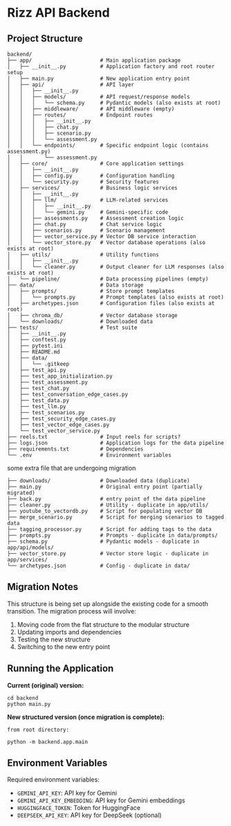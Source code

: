 # Rizz API Backend

## Project Structure

```
backend/
├── app/                      # Main application package
│   ├── __init__.py           # Application factory and root router setup
│   ├── main.py               # New application entry point
│   ├── api/                  # API layer
│   │   ├── __init__.py
│   │   ├── models/           # API request/response models
│   │   │   └── schema.py     # Pydantic models (also exists at root)
│   │   ├── middleware/       # API middleware (empty)
│   │   ├── routes/           # Endpoint routes
│   │   │   ├── __init__.py
│   │   │   ├── chat.py
│   │   │   ├── scenario.py
│   │   │   └── assessment.py
│   │   └── endpoints/        # Specific endpoint logic (contains assessment.py)
│   │       └── assessment.py
│   ├── core/                 # Core application settings
│   │   ├── __init__.py
│   │   ├── config.py         # Configuration handling
│   │   └── security.py       # Security features
│   ├── services/             # Business logic services
│   │   ├── __init__.py
│   │   ├── llm/              # LLM-related services
│   │   │   ├── __init__.py
│   │   │   └── gemini.py     # Gemini-specific code
│   │   ├── assessments.py    # Assessment creation logic
│   │   ├── chat.py           # Chat service logic
│   │   ├── scenarios.py      # Scenario management
│   │   ├── vector_service.py # Vector DB service interaction
│   │   └── vector_store.py   # Vector database operations (also exists at root)
│   ├── utils/                # Utility functions
│   │   ├── __init__.py
│   │   └── cleaner.py        # Output cleaner for LLM responses (also exists at root)
│   └── pipeline/             # Data processing pipelines (empty)
├── data/                     # Data storage
│   ├── prompts/              # Store prompt templates
│   │   └── prompts.py        # Prompt templates (also exists at root)
│   ├── archetypes.json       # Configuration files (also exists at root)
│   ├── chroma_db/            # Vector database storage
│   └── downloads/            # Downloaded data
├── tests/                    # Test suite
│   ├── __init__.py
│   ├── conftest.py
│   ├── pytest.ini
│   ├── README.md
│   ├── data/
│   │   └── .gitkeep
│   ├── test_api.py
│   ├── test_app_initialization.py
│   ├── test_assessment.py
│   ├── test_chat.py
│   ├── test_conversation_edge_cases.py
│   ├── test_data.py
│   ├── test_llm.py
│   ├── test_scenarios.py
│   ├── test_security_edge_cases.py
│   ├── test_vector_edge_cases.py
│   └── test_vector_service.py
├── reels.txt                 # Input reels for scripts?
├── logs.json                 # Application logs for the data pipeline
├── requirements.txt          # Dependencies
└── .env                      # Environment variables
```
some extra file that are undergoing migration
```
├── downloads/                # Downloaded data (duplicate)
├── main.py                   # Original entry point (partially migrated)
├── back.py                   # entry point of the data pipeline
├── cleaner.py                # Utility - duplicate in app/utils/
├── youtube_to_vectordb.py    # Script for populating vector DB 
├── merge_scenario.py         # Script for merging scenarios to tagged data
├── tagging_processor.py      # Script for adding tags to the data
├── prompts.py                # Prompts - duplicate in data/prompts/
├── schema.py                 # Pydantic models - duplicate in app/api/models/
├── vector_store.py           # Vector store logic - duplicate in app/services/
└── archetypes.json           # Config - duplicate in data/
```

## Migration Notes

This structure is being set up alongside the existing code for a smooth transition. The migration process will involve:

1. Moving code from the flat structure to the modular structure
2. Updating imports and dependencies
3. Testing the new structure
4. Switching to the new entry point

## Running the Application

**Current (original) version:**
```
cd backend
python main.py
```

**New structured version (once migration is complete):**
```
from root directory:

python -m backend.app.main
```

## Environment Variables

Required environment variables:
- `GEMINI_API_KEY`: API key for Gemini
- `GEMINI_API_KEY_EMBEDDING`: API key for Gemini embeddings
- `HUGGINGFACE_TOKEN`: Token for HuggingFace
- `DEEPSEEK_API_KEY`: API key for DeepSeek (optional)